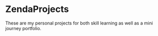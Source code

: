 # ZendaProjects
These are my personal projects for both skill learning as well as a mini journey portfolio.
